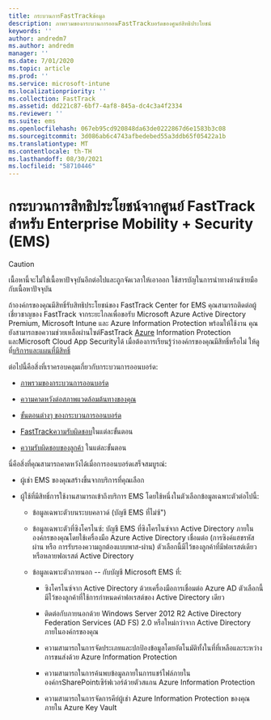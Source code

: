 ```yaml
---
title: กระบวนการFastTrackข้อมูล
description: ภาพรวมของกระบวนการออนFastTrackบอร์ดของศูนย์สิทธิประโยชน์
keywords: ''
author: andredm7
ms.author: andredm
manager: ''
ms.date: 7/01/2020
ms.topic: article
ms.prod: ''
ms.service: microsoft-intune
ms.localizationpriority: ''
ms.collection: FastTrack
ms.assetid: dd221c87-6bf7-4af8-845a-dc4c3a4f2334
ms.reviewer: ''
ms.suite: ems
ms.openlocfilehash: 067eb95cd920848da63de0222867d6e1583b3c08
ms.sourcegitcommit: 3d086ab6c4743afbedebed55a3ddb65f05422a1b
ms.translationtype: MT
ms.contentlocale: th-TH
ms.lasthandoff: 08/30/2021
ms.locfileid: "58710446"
---
```

# <a name="fasttrack-center-benefit-process-for-enterprise-mobility--security-ems"></a>กระบวนการสิทธิประโยชน์จากศูนย์ FastTrack สำหรับ Enterprise Mobility + Security (EMS)

> [!CAUTION]
> เนื้อหานี้จะไม่ใช่เนื้อหาปัจจุบันอีกต่อไปและถูกจัดเวลาให้เอาออก ใช้สารบัญในการนําทางด้านซ้ายมือกับเนื้อหาปัจจุบัน

ถ้าองค์กรของคุณมีสิทธิ์รับสิทธิประโยชน์ของ FastTrack Center for EMS คุณสามารถติดต่อผู้เชี่ยวชาญของ FastTrack จากระยะไกลเพื่อขอรับ Microsoft Azure Active Directory Premium, Microsoft Intune และ Azure Information Protection พร้อมให้ใช้งาน คุณยังสามารถขอความช่วยเหลือผ่านไซต์FastTrack [Azure](https://www.microsoft.com/fasttrack/microsoft-365/ems) Information Protection และMicrosoft Cloud App Securityได้ เมื่อต้องการเรียนรู้ว่าองค์กรของคุณมีสิทธิ์หรือไม่ ให้ดูที่[บริการและแผนที่มีสิทธิ์](M365-eligible-services-and-plans.md)


ต่อไปนี้คือสิ่งที่เราครอบคลุมเกี่ยวกับกระบวนการออนบอร์ด:

-   [ภาพรวมของกระบวนการออนบอร์ด](EMS-fasttrack-benefit-overview.md)

-   [ความคาดหวังต่อสภาพแวดล้อมต้นทางของคุณ](EMS-source-environment-expectations.md)

-   [ขั้นตอนต่างๆ ของกระบวนการออนบอร์ด](EMS-onboarding-phases.md)

-   [FastTrackความรับผิดชอบ](EMS-fasttrack-responsibilities.md)ในแต่ละขั้นตอน

-   [ความรับผิดชอบของลูกค้า](EMS-your-responsibilities.md) ในแต่ละขั้นตอน

นี่คือสิ่งที่คุณสามารถคาดหวังได้เมื่อการออนบอร์ดเสร็จสมบูรณ์:

-   ผู้เช่า EMS ของคุณสร้างขึ้นจากบริการที่คุณเลือก

-   ผู้ใช้ที่มีสิทธิ์การใช้งานสามารถเข้าถึงบริการ EMS โดยใช้หนึ่งในตัวเลือกข้อมูลเฉพาะตัวต่อไปนี้:

    -   ข้อมูลเฉพาะตัวบนระบบคลาวด์ (บัญชี EMS ที่ไม่ซ้")

    -   ข้อมูลเฉพาะตัวที่ซิงโครไนซ์: บัญชี EMS ที่ซิงโครไนซ์จาก Active Directory ภายในองค์กรของคุณโดยใช้เครื่องมือ Azure Active Directory เชื่อมต่อ (การซิงค์แฮชรหัสผ่าน หรือ การรับรองความถูกต้องแบบพาส-ผ่าน) ตัวเลือกนี้มีไว้ของลูกค้าที่มีฟอเรสต์เดียวหรือหลายฟอเรสต์ Active Directory

    -   ข้อมูลเฉพาะตัวภายนอก -- กับบัญชี Microsoft EMS ที่:

        -   ซิงโครไนซ์จาก Active Directory ด้วยเครื่องมือการเชื่อมต่อ Azure AD ตัวเลือกนี้มีไว้ของลูกค้าที่ใช้การกําหนดค่าฟอเรสต์ของ Active Directory เดียว

        -   ติดต่อกับภายนอกด้วย Windows Server 2012 R2 Active Directory Federation Services (AD FS) 2.0 หรือใหม่กว่าจาก Active Directory ภายในองค์กรของคุณ

        -   ความสามารถในการจัดประเภทและปกป้องข้อมูลโดยอัตโนมัติทั้งในที่ที่เหลือและระหว่างการขนส่งด้วย Azure Information Protection 

        -   ความสามารถในการค้นพบข้อมูลภายในการแชร์ไฟล์ภายในองค์กรSharePointเซิร์ฟเวอร์ด้วยตัวสแกน Azure Information Protection 

        -   ความสามารถในการจัดการคีย์ผู้เช่า Azure Information Protection ของคุณภายใน Azure Key Vault 

